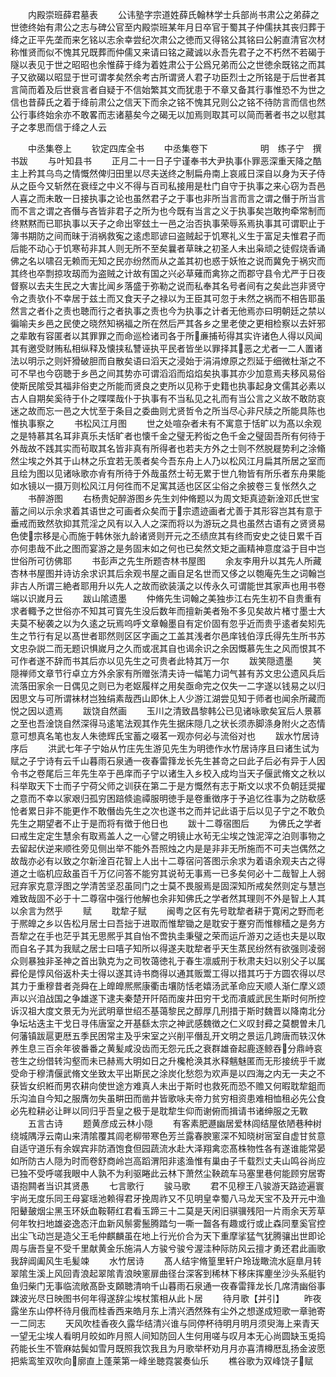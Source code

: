 <!-- { "loadSidebar": true } -->
　　内殿崇班薛君墓表
　　公讳塾字宗道姓薛氏翰林学士兵部尚书肃公之弟薛之世徳终始有肃公之志与碑公官至内殿崇班某年月日卒官于蜀其子仲儒扶其丧归葬于绛之正平先垄而来乞铭以志余幸尝纪次肃公之徳而又得铭公其铭曰公躬直清官次材称惟贤而似不愧其兄既葬而仲儒又来请曰铭之藏诚以永吾先君子之不朽然不若碣于隧以表见于世之昭昭也余惟薛于绛为着姓肃公于公爲兄弟而公之世徳余既铭之而其子又欲碣以昭显于世可谓孝矣然余考古所谓贤人君子功臣烈士之所铭是于后世者其言简而着及后世衰言者自疑于不信始繁其文而犹患于不章又备其行事惟恐不为世之信也昔薛氏之着于绛前肃公之信天下而余之铭不愧其兄则公之铭不待防言而信也然公行事终始余亦不敢畧而志诸墓矣今之碣无以加焉则取其可以简而著者书之以慰其子之孝思而信于绛之人云




　　中丞集卷上
　　钦定四库全书
　　中丞集卷下　　　　　　明　练子宁　撰书跋
　　与叶知县书
　　正月二十一日子宁谨奉书大尹执事仆罪恶深重天降之酷主上矜其乌鸟之情慨然俾归田里以尽夫送终之制扁舟南上哀戚日深自以身为天子侍从之臣今又斩然在衰绖之中义不得与百司私接用是杜门自守于执事之来心窃为吾邑人喜之而未敢一日接执事之论也虽然君子之于事也非所当言而言之谓之僭于所当言而不言之谓之吝僭与吝皆非君子之所为也今既有当言之义于执事矣岂敢拘牵常制而终黙黙而已耶执事以天子之命出宰玆土一邑之治否执事荣辱系焉执事其可谓职止于簿书期防之间而昧于消祸救寃之逺虑耶谚曰盗贼起于饥寒礼义生于富足夫惟君子而后能不动心于饥寒茍非其人则无所不至矣曩者草昧之初圣人未出枭顽之徒假烧香诵佛之名以啸召无赖而无知之民亦纷然而从之盖其初也惑于妖恠之说而冀免于祸灾而其终也卒剽掠攻刼而为盗贼之计故有国之兴必草薙而禽狝之而郡守县令尤严于日夜督察以去夫生民之大害比闻乡落盛于弥勒之说而私奉其名号者间有之矣此岂非贤守令之责欤仆不幸居于兹土而又食天子之禄以为王臣其可忽于未然之祸而不相告耶虽然言之者仆之责也聴而行之者执事之责也今为执事之计者无他焉亦曰明朝廷之禁以徧喻夫乡邑之民使之晓然知祸福之所在然后严其各乡之里老使之更相检察以去奸邪之辈敢有容匿者以其罪罪之而命巡检诸司各于所亷捕茍得其实许诸色人得以风闻其有邀受财贿私相纵释及懐挟私讐诬执平民者皆坐以罪择其恶之尤者一二人置诸法以明示之则奸猾破胆而自散矣语曰滔天之浸始于涓涓燎原之烈延于细微杜渐之不可不早也今窃聴于乡邑之间其势亦可谓滔滔而焰焰矣执事其亦少加意焉夫移风易俗使斯民隂受其福非俗吏之所能而贤良之吏所以见称于史籍也执事起身文儒其必素以古人自期矣奚待于仆之喋喋哉仆于执事有不当私见之礼而有当公言之义故不敢防哀迷之故而忘一邑之大忧至于条目之委曲则尤贤哲令之所当尽心非尺牍之所能具陈也惟执事察之
　　书松风江月图
　　世之处喧杂者未有不寓意于恬旷以为髙以余观之是特慕其名耳非真乐夫恬旷者也懐千金之璧无矜衒之色千金之璧固吾所有何待于外哉故不践其实而茍取其名皆非真有所得者也若夫方外之士则不然脱屣势利之涂翛然尘埃之外其于山林之乐宜若无羡者矣今吾东舟上人乃以松风江月扁其所居之室而且绘为图以见诸咏歌亦肻有所待于外哉虽然士茍无累于世凢物皆有所乐者东舟果能如水镜以一摄万则松风江月何徃而不足寓其适也区区尘俗之余披卷三复怅然久之
　　书醉游图
　　右杨贵妃醉游图乡先生刘仲脩题以为周文矩真迹新淦邓氏世宝蓄之间以示余求着其语世之可画者众矣而于宗遗迹画者尤善于其形容岂其有意于垂戒而致然欤抑其荒淫之风有以入人之深而将以为游玩之具也虽然古语有之贤贤易色使宗移是心而施于韩休张九龄诸贤则开元之丕绩庶其有终而安史之徒日累千百亦何患哉不此之图而宴游之是务固末如之何也已矣然文矩之画精神意度溢于目中岂世俗所可彷佛耶
　　书彭声之先生所题杏林书屋图
　　余友李用升以其先人所藏杏林书屋图并诗访余求识其后余观书屋之画自足名世而又侈之以匏庵先生之词翰岂非古人所谓三絶者耶用升以先人之故而欲装潢之以传永久可谓能世其家声也用书卷端以识嵗月云
　　跋山隂遗墨
　　仲脩先生词翰之美独歩江右先生初不自贵重有求者輙予之世俗亦不知其可寳先生没后数年而擅新美者殆不多见矣故片楮寸墨士大夫莫不秘袭之以为久逺之玩焉呜呼文章翰墨自有定价固有忽乎近而贵乎逺者矣矧先生之节行有足以髙世者耶然则区区字画之工盖其浅者尔邑庠钱伯淳氏得先生所书苏文忠杂説二而无题识惧嵗月之久而或冺其自也谒余识之余因慨慕先生之风而恨其不可作者遂不辞而书其后亦以见先生之可贵者此特其万一尔
　　跋笑隠遗墨
　　笑隠禅师文章节行卓立方外余家有所赠张清夫诗一幅笔力词气甚有苏文忠公遗风兵后流落田家余一日偶见之则已为老妪履样之用矣亟命完之仅失一二字遂以钱易之以归因思文与可所谓袜材岂独绢素哉西山即休上人少游江湖尝见知于师者也闻余所藏而悦之因以遗焉
　　跋饶自然画
　　玉川之清致昌黎韩公已见诸咏歌矣冝后人景慕之至也吾淦饶自然深得马逺笔法观其作先生据床隠几之状长须赤脚涤身附火之态情意可想真名笔也友人朱徳辉氏宝蓄之啜茗一观亦何必与流俗对也
　　跋水竹居诗序后
　　洪武七年子宁始从竹庄先生游见先生为明徳作水竹居诗序且曰诸生试为赋之子宁诗有云千山暮雨石泉通一夜春雷箨龙长先生甚竒之曰此子后必有异于人因令书之卷尾后三年先生卒于邑庠而子宁以诸生入乡校入成均当天子偃武脩文之秋以科举取天下士而子宁荷父师之训获在第二于是方慨然有志于斯文以求不负朝廷奨擢之意而不幸以家艰归孤穷困踣倐逾禫服明徳手是卷重徴序于予追忆徃事为之防欷感怆者累日非不能更作不敢僭齿先生之次也遂书之而并记此语于后以见子宁之不敢负先生之期望者不止于是而将有徴于他日也
　　跋十二尊宿图后
　　为佛氏之学者曰戒生定定生慧余有取焉盖人之一心譬之明镜止水茍无尘埃之蚀泥滓之泊则事物之去留起伏逆来顺徃旁见侧出举不能外吾照烛之内是是非非无所施而不可夫岂偶然之故哉亦必有以致之尔新淦百花智上人出十二尊宿问答图示余求为着语余观夫古之得道之士临机应敌虽百千万亿问答不能穷其说茍无事焉一已多矣何必十二哉智上人弱冠弃家克意浮图之学清苦坚忍虽同门之士莫不畏服焉是固深知所戒矣然则定与慧岂难致哉固不必于十二尊宿中强行他解也余非知佛氏之学者然其理则不外是智上人其以余言为然乎
　　赋
　　耽犂子赋
　　闽粤之区有先号耽犂者耕于寛闲之野而老于熈皥之乡以告松月居士曰吾拙于进取而惟犂锄之是耽安于蹇穷而惟稼穑之是务方吾犂之在手也茫乎其无思熈乎其自怡不啻执圭秉璧之荣而运斤游刃之适也夫是以取而自名子其为我赋之居士曰嘻子知所以得遂夫耽犂者乎天生蒸民纷然有欲强则凌弱众则暴独非圣神之首出孰克为之司牧蔼徳礼于春生凛威刑于秋肃夫妇以别父子以属彛伦是惇风俗返朴夫士得以遂其诗书商得以通其贩鬻工得以措其巧于方圆农得以尽其力于重穆昔者尧舜在上皥皥熈熈康衢击壤防恬老嬉汤武革命应天顺人渐仁摩义颂声以兴洎战国之争雄遂下逮夫秦楚开阡陌而废井田穷干戈而凟威武民生斯时何所控诉汉祖大度文景无为光武明章世绍丕基蔼黎民之醇厚几刑措于斯时魏晋以降南北分争坛坫迭主干戈日寻伟唐室之开基繇太宗之神武感魏徴之仁义叹封彛之莫覩曽未几何藩镇跋扈更厯五季民困常主及乎宋室之兴削平僭乱开文明之景运几跨唐而轶汉休养生息三百余年彼番番之黄髪咸没齿而无怨元氏之衰群雄奋起鹿逐鲸吞分鼎峙哀苍生之纷借转沟壑而未已赫焉大明如日之升欃枪涣其氷释魑魅匿而无形接统乎千嵗受命于穆清偃武脩文坐致太平出斯民之涂炭化愁怨为欢声是以四海之内无一夫之不获皆女织絍而男农耕向使世途方难真人未出于斯时也救死而恐不赡又何暇耽犂鉏而乐沟洫自今知之服膺勿失虽畊田而凿井皆歌咏夫帝力贫穷相资患难相恤租必先公食必先粒耕必让畔以同归乎吾皇之极于是耽犂生仰而谢俯而揖请书诸绅服之无斁
　　五言古诗
　　题黄彦成云林小隠
　　有客素肥遯幽居爱林闾结屋依陋巷种树绕城隅浮云南山来清隂覆其闾老柳带寒色芳兰露春腴窻深不知晓树宻室自虚甘贫意自适守道乐有余娱宾非防酒饱食但园蔬流水赴大泽翔禽恋髙株物性各有遂谁能常晏如所防古人隠为时而卷舒商岭岂高蹈渭阳非逺渔惟有巢由子千载烈丈夫山鸣谷尚应已独不受呼嗟我眼中人孰不为利驱睠此云林下萧然尘鞅疏车马塞里巷何能顾穷居寄语抱闗者当识其贤愚
　　七言歌行
　　骏马歌
　　君不见穆王八骏游天路迹遍寰宇尚无度乐同王母宴瑶池赖得君牙挽周祚又不见明皇幸蜀八马龙天宝不及开元中渔阳鼙皷烟尘黑玉环妖血鞍鞯红君看玉蹄三十二莫是天闲旧骐骥残阳一片雨余天芳草何年牧扫地雄姿逸态汗血新风鬃雾鬛腾踏匀一嘶一齧各有趣或行或止森同羣奚官控出尘飞动岂是造父王毛仲麒麟虽在地上行光价合为天下重摩挲猛气犹腾骧出世即论周与唐吾皇不受千里献黄金乐施涓人方骏兮骏兮渥洼种际防风云擅才勇还君此画歌我辞阊阖风生毛髪竦
　　水竹居诗
　　髙人结宇脩篁里轩户玲珑瞰流水庭臯月转翠隂生溪上风回青浪起翠隂青浪映窻扉曲径台深客到稀林下移床挥麈坐沙头系艇钓鱼归柴门无事临流敞髙卧支頥聴清响千山暮雨石泉通一夜春雷箨龙长几席清幽俗事踈波光尽日映图书何年得遂辞尘埃杖策相从此卜居
　　待月歌【并引】
　　昨夜露坐东山停杯待月俄而桂香西来皓月东上清兴洒然殊有尘外之想遂成短歌一章驰寄一二同志
　　天风吹桂香夜久露华结清兴谁与同停杯待明月明月须臾海上来青天一望无尘埃人看明月皎如昨月照人间知防回人生何用嗟与叹月本无心尚圆缺玉兎捣药能长生不管麻姑鬓如雪月既照我饮我且为月歌举杯劝月月亦喜清樽厯乱扬金波愿把紫鸾笙双吹向廓直上蓬莱第一峰坐聴霓裳奏仙乐
　　樵谷歌为双峰饶子赋
